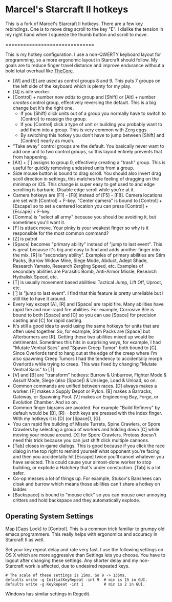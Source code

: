 # Marcel's Starcraft II hotkeys

This is a fork of Marcel's Starcraft II hotkeys. There are a few key rebindings. One is
to move drag scroll to the key "E". I dislike the tension in my right hand when I squeeze
the thumb button and scroll to move.

==============================

This is my hotkey configuration. I use a non-QWERTY keyboard layout for programming, so a more
ergonomic layout in Starcraft should follow. My goals are to reduce finger travel distance and
improve endurance without a bold total overhaul like
[TheCore](https://tl.net/forum/sc2-strategy/341878-thecore-advanced-keyboard-layout).

- [W] and [E] are used as control groups 8 and 9. This puts 7 groups on the left side of the
  keyboard which is plenty for my play.
- [Q] is idle worker.
- [Control] + number now _adds_ to group and [Shift] or [Alt] + number _creates_ control group,
  effectively reversing the default. This is a big change but it's the right one.
  - If you [Shift] click units out of a group you normally have to switch to [Control] to reassign
    the group.
  - If you [Control] click a type of unit or building you probably want to add them into a group.
    This is very common with Zerg eggs.
  - By switching this hotkey you don't have to jump between [Shift] and [Control] nearly as much.
- "Take away" control groups are the default. You basically never want to add one unit to two
  control groups, so this layout entirely prevents that from happening.
- [Alt] + [`] assigns to group 0, effectively creating a "trash" group. This is useful for quickly
  removing undesired units from a group.
- Side mouse button is bound to drag scroll. You should also invert drag scoll direction in
  settings, this matches the feeling of dragging on the minimap or iOS. This change is super easy to
  get used to and edge scrolling is barbaric. Disable edge scroll while you're at it.
- Camera hotkeys are [F1] - [F8] instead of [F5] - [F8]. Camera locations are set with [Control] +
  F-key. "Center camera" is bound to [Control] + [Escape] so to set a centered location you can
  press [Control] + [Escape] + F-key.
- [Comma] is "select all army" because you should be avoiding it, but sometimes you'll want it.
- [F] is attack move. Your pinky is your weakest finger so why is it responsible for the most common
  command?
- [Z] is patrol
- [Space] becomes "primary ability" instead of "jump to last event". This is great because it's big
  and easy to find and adds another finger into the mix. [R] is "secondary ability". Examples of
  primary abilities are Stim Packs, Burrow Widow Mine, Siege Mode, Abduct, Adept Shade, Research
  Yamato, Research Zergling Speed, etc. Examples of secondary abilities are Parasitic Bomb, Anti-Armor
  Missle, Research Hydralisk Speed, etc.
- [T] is usually movement based abilities: Tactical Jump, Lift Off, Uproot, etc.
- [`] is "jump to last event". I find that this feature is pretty unreliable but I still like to
  have it around.
- Every key except [A], [R] and [Space] are rapid fire. Many abilities have rapid fire and non-rapid
  fire abilities. For example, Corrosive Bile is bound to both [Space] and [C] so you can use [Space]
  for precision casting and [C] for rapid casting.
- It's still a good idea to avoid using the same hotkeys for units that are often used together. So,
  for example, Stim Packs are [Space] but Afterburners are [R]. Getting these two abilities mixed up
  would be detrimental. Sometimes this hits in surprising ways, for example, I had "Mutate Ventral
  Sacs" and "Spawn Creep Tumor" both bound to [C]. Since Overlords tend to hang out at the edge of the
  creep where I'm also spawning Creep Tumors I had the tendency to accidentally morph Overlords while
  trying to creep. This was fixed by changing "Mutate Ventral Sacs" to [T].
- [V] and [B] are "transform" hotkeys: Burrow & Unburrow, Fighter Mode & Assult Mode, Siege (also
  [Space]) & Unsiege, Load & Unload, so on.
- Common commands are unified between races. [D] always makes a worker. [F] makes a Supply Depot or
  Pylon. [B] makes a Barracks, Gateway, or Spawning Pool. [V] makes an Engineering Bay, Forge, or
  Evolution Chamber. And so on.
- Common finger bigrams are avoided. For example "Build Refinery" by default would be [B], [R]--
  both keys are pressed with the index finger. With my hotkeys it is [D] (or [Space]), [G].
- You can rapid fire building of Missle Turrets, Spine Crawlers, or Spore Crawlers by selecting a
  group of workers and holding down [C] while moving your mouse around. [X] for Spore Crawlers.
  Protoss doesn't need this trick because you can just shift click multiple cannons.
- [Tab] closes in-game dialogs. This is good because if you click the race dialog in the top right
  to remind yourself what opponent you're facing and then you accidentally hit [Escape] twice you'll
  cancel whatever you have selected. This could cause your almost-done worker to stop building, or
  explode a Hatchery that's under constuction. [Tab] is a lot safer.
- Co-op messes a lot of things up. For example, Stukov's Banshees can cloak and burrow which means
  those abilities can't share a hotkey on ladder.
- [Backspace] is bound to "mouse click" so you can mouse over annoying critters and hold backspace
  and they automatically explode.

## Operating System Settings

Map [Caps Lock] to [Control]. This is a common trick familiar to grumpy old emacs programmers. This
really helps with ergonomics and accuracy in Starcraft II as well.

Set your key repeat delay and rate very fast. I use the following settings on OS X which are more
aggressive than Settings lets you choose. You have to logout after changing these settings. Any
shorter delay and my non-Starcraft work is affected, due to undesired repeated keys.

```
# The scale of these settings is 15ms. So 9 -> 135ms.
defaults write -g InitialKeyRepeat -int 9  # min is 15 in GUI.
defaults write -g KeyRepeat -int 1         # min is 2 in GUI.
```

Windows has similar settings in Regedit.
